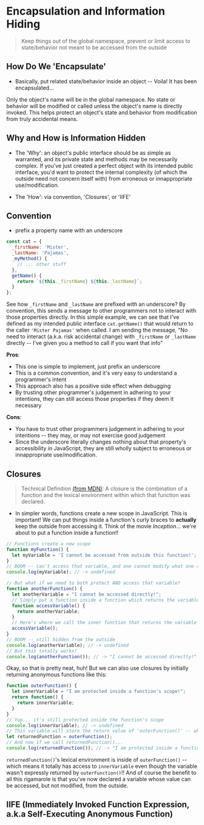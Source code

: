 # Encapsulation and Information Hiding

> Keep things out of the global namespace, prevent or limit access to state/behavior not meant to be accessed from the outside

## How Do We 'Encapsulate'

* Basically, put related state/behavior inside an object -- Voila! It has been encapsulated...

Only the object's name will be in the global namespace. No state or behavior will be modified or called unless the object's name is directly invoked. This helps protect an object's state and behavior from modification from truly accidental means.

## Why and How is Information Hidden

* The 'Why': an object's public interface should be as simple as warranted, and its private state and methods may be necessarily complex. If you've just created a perfect object with its intended public interface, you'd want to protect the internal complexity (of which the outside need not concern itself with) from erroneous or innappropriate use/modification.

* The 'How': via convention, 'Closures', or 'IIFE'

## Convention

* prefix a property name with an underscore

```js
const cat = {
  _firstName: 'Mister',
  _lastName: 'Pajamas',
  _myMethod() {
    // ... other stuff
  },
  getName() {
    return `${this._firstName} ${this._lastName}`;
  }
};
```

See how ```_firstName``` and ```_lastName``` are prefixed with an underscore? By convention, this sends a message to other programmers not to interact with those properties directly. In this simple example, we can see that I've defined as my intended public interface ```cat.getName()``` that would return to the caller ```'Mister Pajamas'``` when called. I am sending the message, "No need to interact (a.k.a. risk accidental change) with ```_firstName``` or ```_lastName``` directly -- I've given you a method to call if you want that info"

**Pros**:

* This one is simple to implement, just prefix an underscore
* This is a common convention, and it's very easy to understand a programmer's intent
* This approach also has a positive side effect when debugging
* By trusting other programmer's judgement in adhering to your intentions, they can still access those properties if they deem it necessary

**Cons**:

* You have to trust other programmers judgement in adhering to your intentions -- they may, or may not exercise good judgement
* Since the underscore literally changes nothing about that property's accessibility in JavaScript, they are still wholly subject to erroneous or innappropriate use/modification.

## Closures

> Technical Definition [(from MDN)](https://developer.mozilla.org/en-US/docs/Web/JavaScript/Closures): A closure is the combination of a function and the lexical environment within which that function was declared.

* In simpler words, functions create a new scope in JavaScript. This is important! We can put things inside a function's curly braces to **actually** keep the outside from accessing it. Think of the movie *Inception*... we're about to put a function inside a function!!

```js
// Functions create a new scope
function myFunction() {
  let myVariable = 'I cannot be accessed from outside this function!';
}
// BOOM -- can't access that variable, and one cannot modify what one cannot access :-P
console.log(myVariable); // -> undefined

// But what if we need to both protect AND access that variable?
function anotherFunction() {
  let anotherVariable = "I cannot be accessed directly!";
  // Simply put a function inside a function which returns the variable you want access)... mind = blown
  function accessVariable() {
    return anotherVariable;
  }
  // Here's where we call the inner function that returns the variable
  accessVariable();
}
// BOOM -- still hidden from the outside
console.log(anotherVariable); // -> undefined
// But this totally works!
console.log(anotherFunction()); // -> "I cannot be accessed directly!"
```

Okay, so that is pretty neat, huh! But we can also use closures by initially returning anonymous functions like this:

```js
function outerFunction() {
  let innerVariable = "I am protected inside a function's scope!";
  return function() {
    return innerVariable;
  }
}
// Yup... it's still protected inside the function's scope
console.log(innerVariable); // -> undefined
// This variable will store the return value of 'outerFunction()' -- which happens to be the inner anonymous function
let returnedFunction = outerFunction();
// And now if we call returnedFunction()...
console.log(returnedFunction()); // -> "I am protected inside a function's scope!"
```

```returnedFunction()```'s lexical environment is inside of ```outerFunction()``` -- which means it totally has access to ```innerVariable``` even though the variable wasn't expressly returned by ```outerFunction()```!! And of course the benefit to all this rigamarole is that you've now declared a variable whose value can be accessed, but not modified, from the outside.

## IIFE (Immediately Invoked Function Expression, a.k.a Self-Executing Anonymous Function)